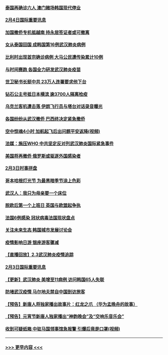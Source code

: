 #### [泰国再确诊六人 澳门赌场韩国现代停业](../pages/prog202/a102769239.md?t=02050122) 
#### [2月4日国际重要讯息](../pages/prog202/a102768884.md?t=02050122) 
#### [加国撤侨专机抵越南 持永居签证者或可撤离](../pages/prog202/a102768877.md?t=02050122) 
#### [女从泰国回国 成韩国第16例武汉肺炎病例](../pages/prog202/a102768669.md?t=02050122) 
#### [比利时出现首宗确诊病例 大马公民遭传染累计10例](../pages/prog202/a102768824.md?t=02050122) 
#### [与时间赛跑 各国全力研发武汉肺炎疫苗](../pages/prog202/a102768738.md?t=02050122) 
#### [世卫秘书长挺中共 23万人连署要求他下台](../pages/prog202/a102768717.md?t=02050122) 
#### [钻石公主号抵日本横滨 逾3700人隔离检疫](../pages/prog202/a102768714.md?t=02050122) 
#### [乌克兰客机遭击落 伊朗飞行员与塔台对话录音曝光](../pages/prog202/a102768645.md?t=02050122) 
#### [各国纷纷从武汉撤侨 巴西终决定紧急撤侨](../pages/prog202/a102768630.md?t=02050122) 
#### [空中惊魂4小时 加航起飞后出问题平安返降(视频)](../pages/prog202/a102768601.md?t=02050122) 
#### [法媒：施压WHO 中共坚定反对列武汉肺炎国际紧急事件](../pages/prog202/a102768584.md?t=02050122) 
#### [美国将再撤侨 俄罗斯或驱逐外国感染者](../pages/prog202/a102768247.md?t=02050122) 
#### [2月3日时事拼盘](../pages/prog202/a102768402.md?t=02050122) 
#### [哥本哈根灯光节 为最黑暗季节涂上色彩](../pages/prog202/a102768369.md?t=02050122) 
#### [武汉人：我只为母亲要一个床位](../pages/prog202/a102768250.md?t=02050122) 
#### [脱欧后第一个上班日 英国与欧盟起争执](../pages/prog202/a102768252.md?t=02050122) 
#### [法国6例感染 冠状病毒法国现状盘点](../pages/prog202/a102768157.md?t=02050122) 
#### [关注未来生态 韩国城市发展讨论会](../pages/prog202/a102768153.md?t=02050122) 
#### [疫情影响日游 银座游客骤减](../pages/prog202/a102768160.md?t=02050122) 
#### [【直播回放】2.3武汉肺炎疫情追踪](../pages/prog202/a102768128.md?t=02050122) 
#### [2月3日国际重要讯息](../pages/prog202/a102767896.md?t=02050122) 
#### [【更新】武汉肺炎 美增至11病例 访问韩国65人失联](../pages/prog202/a102758911.md?t=02050122) 
#### [防堵武汉疫情 马尔地夫禁自中国到访旅客](../pages/prog202/a102767847.md?t=02050122) 
#### [【预告】新唐人将独家播出故事片：红龙之爪 （华为孟晚舟的故事）](../pages/prog202/a102767728.md?t=02050122) 
#### [【预告】元宵节新唐人独家播出“神韵晚会”及“交响乐音乐会”](../pages/prog202/a102767674.md?t=02050122) 
#### [收到可疑纸箱 中驻马国领事馆急报警 引爆后竟是口罩(视频)](../pages/prog202/a102767695.md?t=02050122) 

----
#### [ >>> 更早内容 <<< ](../indexes/prog202-earlier.md)
